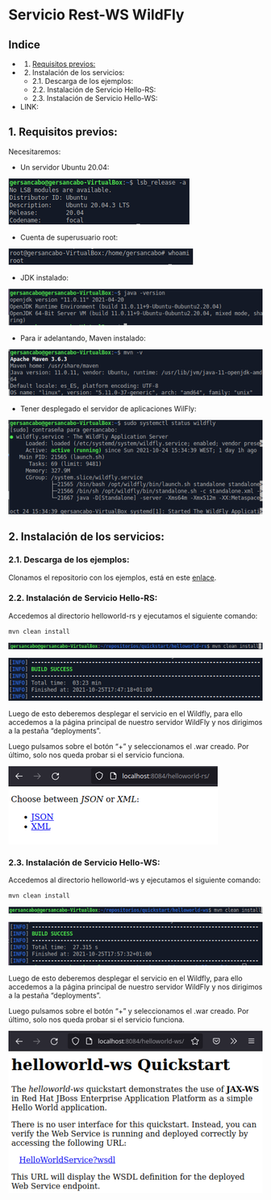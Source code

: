# Servicio Rest-WS WildFly

## Indice

- 1. <a href="#1-requisitos-previos">Requisitos previos:</a>
- 2. Instalación de los servicios:
   - 2.1. Descarga de los ejemplos:
   - 2.2. Instalación de Servicio Hello-RS:
   - 2.3. Instalación de Servicio Hello-WS:
- LINK:


## 1. Requisitos previos:

Necesitaremos:

- Un servidor Ubuntu 20.04:

![](https://github.com/GersanCabo/Uso-de-Git/blob/main/img/Instalacion%20Wildfly/1.1.1.png)

- Cuenta de superusuario root:

![](https://github.com/GersanCabo/Uso-de-Git/blob/main/img/Instalacion%20Wildfly/1.1.2.png)

- JDK instalado:

![](https://github.com/GersanCabo/Uso-de-Git/blob/main/img/Instalacion%20Wildfly/1.1.3.png)

- Para ir adelantando, Maven instalado:

![](https://github.com/GersanCabo/Uso-de-Git/blob/main/img/Instalacion%20Wildfly/1.1.4.png)

- Tener desplegado el servidor de aplicaciones WilFly:

![](https://github.com/GersanCabo/Uso-de-Git/blob/main/img/restWildFly/1.1.5.png)


## 2. Instalación de los servicios:

### 2.1. Descarga de los ejemplos:

Clonamos el repositorio con los ejemplos, está en este <a href="https://github.com/wildfly/quickstart/">enlace</a>.

### 2.2. Instalación de Servicio Hello-RS:

Accedemos al directorio helloworld-rs y ejecutamos el siguiente comando:

```
mvn clean install
```

![](https://github.com/GersanCabo/Uso-de-Git/blob/main/img/restWildFly/2.2.1.png)

![](https://github.com/GersanCabo/Uso-de-Git/blob/main/img/restWildFly/2.2.2.png)

Luego de esto deberemos desplegar el servicio en el Wildfly, para ello accedemos a la
página principal de nuestro servidor WildFly y nos dirigimos a la pestaña “deployments”.

Luego pulsamos sobre el botón “+” y seleccionamos el .war creado. Por último, solo nos
queda probar si el servicio funciona.

![](https://github.com/GersanCabo/Uso-de-Git/blob/main/img/restWildFly/2.2.3.png)

### 2.3. Instalación de Servicio Hello-WS:

Accedemos al directorio helloworld-ws y ejecutamos el siguiente comando:

```
mvn clean install
```

![](https://github.com/GersanCabo/Uso-de-Git/blob/main/img/restWildFly/2.3.1.png)

![](https://github.com/GersanCabo/Uso-de-Git/blob/main/img/restWildFly/2.3.2.png)

Luego de esto deberemos desplegar el servicio en el Wildfly, para ello accedemos a la
página principal de nuestro servidor WildFly y nos dirigimos a la pestaña “deployments”.

Luego pulsamos sobre el botón “+” y seleccionamos el .war creado. Por último, solo nos
queda probar si el servicio funciona.

![](https://github.com/GersanCabo/Uso-de-Git/blob/main/img/restWildFly/2.3.3.png)
